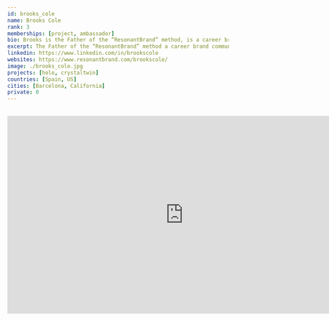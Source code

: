 ```yaml
---
id: brooks_cole
name: Brooks Cole
rank: 3
memberships: [project, ambassador]
bio: Brooks is the Father of the “ResonantBrand” method, is a career brand communications expert, and has been supporting magnificent women and men and their professional and personal brands for three decades, serving leaders at companies like Disney, Time Warner, General Electric, Microsoft, Hewlett-Packard, and dozens of others. He has developed brand strategies for leaders like Barbara Annis, world expert on Gender Intelligence® in organizational leadership; Victoria Hale, the inventor of the “Non-Profit Pharmaceutical company” who is bringing safe and affordable contraception to the women of the world; and Jack Canfield, author of Chicken Soup for the Soul, The Power of Focus for Women, as well as dozens of other female-focused titles, as well as the holder of The Guinness Book of World Records for SEVEN books simultaneously on the NYT best seller list. He has also collaborated with Sam Beard of Sam Beard Gift who has worked with eight US Presidents from JFK to Obama, creating jobs in low-income neighborhoods; and Carlos Santana on his philanthropy Architects of a New Dawn.He has 30 years experience in communication design and over two decades of experience in brand development and strategy, digital marketing platform architecture and execution, interactive media, media technology and production, information architecture and software development for corporate and non-profit clients.Brooks is a patented inventor in information technology (Six Patents); is able to conceive of innovative intellectual property and supervise IP strategy and patent applications.
excerpt: The Father of the “ResonantBrand” method a career brand communications expert.
linkedin: https://www.linkedin.com/in/brookscole
websites: https://www.resonantbrand.com/brookscole/
image: ./brooks_cole.jpg
projects: [holo, crystaltwin]
countries: [Spain, US]
cities: [Barcelona, California]
private: 0
---
```


<BR>

<iframe src="https://player.vimeo.com/video/412765948" width="800" height="450" frameborder="0" allow="autoplay; fullscreen" allowfullscreen></iframe>

<BR>
